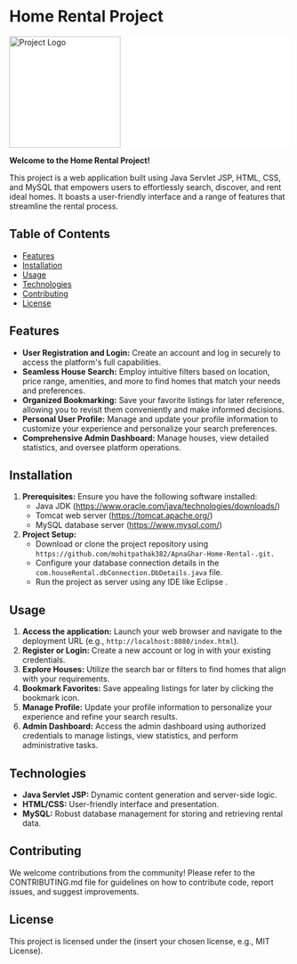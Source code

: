 # Home Rental Project

<div style="background-color: white;">
  <img src="./Public/images/hrmlogo.svg" alt="Project Logo" width="200" height="200">
</div>

**Welcome to the Home Rental Project!**

This project is a web application built using Java Servlet JSP, HTML, CSS, and MySQL that empowers users to effortlessly search, discover, and rent ideal homes. It boasts a user-friendly interface and a range of features that streamline the rental process.

## Table of Contents

- [Features](#features)
- [Installation](#installation)
- [Usage](#usage)
- [Technologies](#technologies)
- [Contributing](#contributing)
- [License](#license)

## Features

- **User Registration and Login:** Create an account and log in securely to access the platform's full capabilities.
- **Seamless House Search:** Employ intuitive filters based on location, price range, amenities, and more to find homes that match your needs and preferences.
- **Organized Bookmarking:** Save your favorite listings for later reference, allowing you to revisit them conveniently and make informed decisions.
- **Personal User Profile:** Manage and update your profile information to customize your experience and personalize your search preferences.
- **Comprehensive Admin Dashboard:** Manage houses, view detailed statistics, and oversee platform operations.

## Installation

1. **Prerequisites:** Ensure you have the following software installed:
   - Java JDK (https://www.oracle.com/java/technologies/downloads/)
   - Tomcat web server (https://tomcat.apache.org/)
   - MySQL database server (https://www.mysql.com/)
2. **Project Setup:**
   - Download or clone the project repository using `https://github.com/mohitpathak382/ApnaGhar-Home-Rental-.git.`
   - Configure your database connection details in the `com.houseRental.dbConnection.DbDetails.java` file.
   - Run the project as server using any IDE like Eclipse .

## Usage

1. **Access the application:** Launch your web browser and navigate to the deployment URL (e.g., `http://localhost:8080/index.html`).
2. **Register or Login:** Create a new account or log in with your existing credentials.
3. **Explore Houses:** Utilize the search bar or filters to find homes that align with your requirements.
4. **Bookmark Favorites:** Save appealing listings for later by clicking the bookmark icon.
5. **Manage Profile:** Update your profile information to personalize your experience and refine your search results.
6. **Admin Dashboard:** Access the admin dashboard using authorized credentials to manage listings, view statistics, and perform administrative tasks.

## Technologies

- **Java Servlet JSP:** Dynamic content generation and server-side logic.
- **HTML/CSS:** User-friendly interface and presentation.
- **MySQL:** Robust database management for storing and retrieving rental data.

## Contributing

We welcome contributions from the community! Please refer to the CONTRIBUTING.md file for guidelines on how to contribute code, report issues, and suggest improvements.

## License

This project is licensed under the (insert your chosen license, e.g., MIT License).
